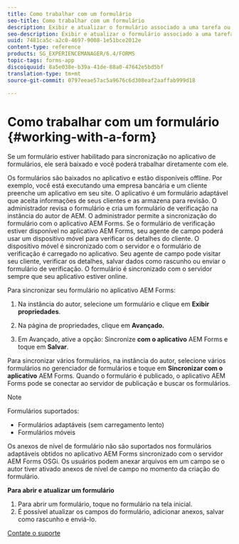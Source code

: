 ```yaml
---
title: Como trabalhar com um formulário
seo-title: Como trabalhar com um formulário
description: Exibir e atualizar o formulário associado a uma tarefa ou ponto de partida no aplicativo AEM Forms
seo-description: Exibir e atualizar o formulário associado a uma tarefa ou ponto de partida no aplicativo AEM Forms
uuid: 7481ca5c-a2c0-4697-9008-1e51bce2012e
content-type: reference
products: SG_EXPERIENCEMANAGER/6.4/FORMS
topic-tags: forms-app
discoiquuid: 8a5e038e-b39a-41de-88a0-47642e5bd5bf
translation-type: tm+mt
source-git-commit: 0797eeae57ac5a9676c6d308eaf2aaffab999d18

---
```



# Como trabalhar com um formulário {#working-with-a-form}

Se um formulário estiver habilitado para sincronização no aplicativo de formulários, ele será baixado e você poderá trabalhar diretamente com ele.

Os formulários são baixados no aplicativo e estão disponíveis offline. Por exemplo, você está executando uma empresa bancária e um cliente preenche um aplicativo em seu site. O aplicativo é um formulário adaptável que aceita informações de seus clientes e as armazena para revisão. O administrador revisa o formulário e cria um formulário de verificação na instância do autor de AEM. O administrador permite a sincronização do formulário com o aplicativo AEM Forms. Se o formulário de verificação estiver disponível no aplicativo AEM Forms, seu agente de campo poderá usar um dispositivo móvel para verificar os detalhes do cliente. O dispositivo móvel é sincronizado com o servidor e o formulário de verificação é carregado no aplicativo. Seu agente de campo pode visitar seu cliente, verificar os detalhes, salvar dados como rascunho ou enviar o formulário de verificação. O formulário é sincronizado com o servidor sempre que seu aplicativo estiver online.

Para sincronizar seu formulário no aplicativo AEM Forms:

1. Na instância do autor, selecione um formulário e clique em **Exibir propriedades**.

1. Na página de propriedades, clique em **Avançado.**
1. Em Avançado, ative a opção: Sincronize **com o aplicativo** AEM Forms e toque em **Salvar**.

Para sincronizar vários formulários, na instância do autor, selecione vários formulários no gerenciador de formulários e toque em **Sincronizar com o aplicativo** AEM Forms. Quando o formulário é publicado, o aplicativo AEM Forms pode se conectar ao servidor de publicação e buscar os formulários.

>[!NOTE]
>
>Formulários suportados:
>
>* Formulários adaptáveis (sem carregamento lento)
>* Formulários móveis
>
>
Os anexos de nível de formulário não são suportados nos formulários adaptáveis obtidos no aplicativo AEM Forms sincronizado com o servidor AEM Forms OSGi. Os usuários podem anexar arquivos em um campo se o autor tiver ativado anexos de nível de campo no momento da criação do formulário.

**Para abrir e atualizar um formulário**

1. Para abrir um formulário, toque no formulário na tela inicial.
1. É possível atualizar os campos do formulário, adicionar anexos, salvar como rascunho e enviá-lo.

[Contate o suporte](https://www.adobe.com/account/sign-in.supportportal.html)
